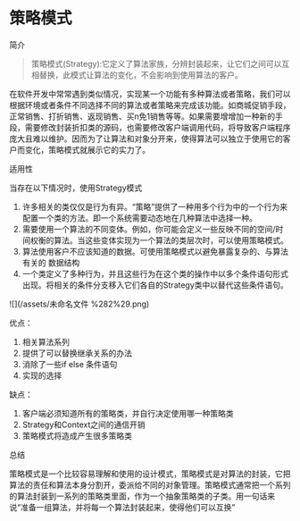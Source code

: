 # 策略模式

简介

> 策略模式\(Strategy\):它定义了算法家族，分辨封装起来，让它们之间可以互相替换，此模式让算法的变化，不会影响到使用算法的客户。

在软件开发中常常遇到类似情况，实现某一个功能有多种算法或者策略，我们可以根据环境或者条件不同选择不同的算法或者策略来完成该功能。如商城促销手段，正常销售、打折销售、返现销售、买n免1销售等等。如果需要增增加一种新的手段，需要修改封装折扣类的源码，也需要修改客户端调用代码，将导致客户端程序庞大且难以维护。因而为了让算法和对象分开来，使得算法可以独立于使用它的客户而变化，策略模式就展示它的实力了。







适用性

当存在以下情况时，使用Strategy模式

1. 许多相关的类仅仅是行为有异。“策略”提供了一种用多个行为中的一个行为来配置一个类的方法。即一个系统需要动态地在几种算法中选择一种。
2. 需要使用一个算法的不同变体。例如，你可能会定义一些反映不同的空间/时间权衡的算法。当这些变体实现为一个算法的类层次时，可以使用策略模式。
3. 算法使用客户不应该知道的数据。可使用策略模式以避免暴露复杂的、与算法有关的 数据结构
4. 一个类定义了多种行为，并且这些行为在这个类的操作中以多个条件语句形式出现。将相关的条件分支移入它们各自的Strategy类中以替代这些条件语句。

![](/assets/未命名文件 %282%29.png)

优点：

1. 相关算法系列
2. 提供了可以替换继承关系的办法
3. 消除了一些if else 条件语句
4. 实现的选择



缺点：

1. 客户端必须知道所有的策略类，并自行决定使用哪一种策略类
2. Strategy和Context之间的通信开销
3. 策略模式将造成产生很多策略类



总结

策略模式是一个比较容易理解和使用的设计模式，策略模式是对算法的封装，它把算法的责任和算法本身分割开，委派给不同的对象管理。策略模式通常把一个系列的算法封装到一系列的策略类里面，作为一个抽象策略类的子类。用一句话来说“准备一组算法，并将每一个算法封装起来，使得他们可以互换”



























